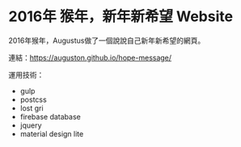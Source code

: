 # 2016年 猴年，新年新希望 Website
2016年猴年，Augustus做了一個說說自己新年新希望的網頁。

連結：<https://auguston.github.io/hope-message/>

運用技術：

* gulp
* postcss
* lost gri
* firebase database
* jquery
* material design lite
